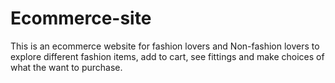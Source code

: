 # Ecommerce-site
This is an ecommerce website for fashion lovers and Non-fashion lovers to explore different fashion items, add to cart, see fittings and make choices of what the want to purchase. 
